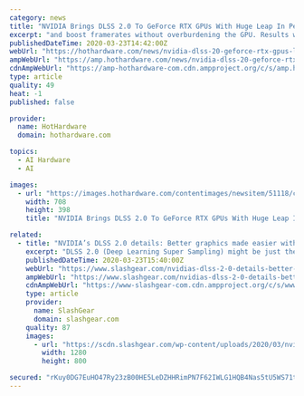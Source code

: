 ```yaml
---
category: news
title: "NVIDIA Brings DLSS 2.0 To GeForce RTX GPUs With Huge Leap In Performance And Image Quality"
excerpt: "and boost framerates without overburdening the GPU. Results were mixed, though, and certain limitations held the technology back. Now with the introduction of DLSS 2.0, NVIDIA is promising even bigger and better things. DLSS 2.0 delivers a \"big leap in AI rendering\" and breaks free of several existing constraints. The biggest one is game ..."
publishedDateTime: 2020-03-23T14:42:00Z
webUrl: "https://hothardware.com/news/nvidia-dlss-20-geforce-rtx-gpus-leap-performance"
ampWebUrl: "https://amp.hothardware.com/news/nvidia-dlss-20-geforce-rtx-gpus-leap-performance"
cdnAmpWebUrl: "https://amp-hothardware-com.cdn.ampproject.org/c/s/amp.hothardware.com/news/nvidia-dlss-20-geforce-rtx-gpus-leap-performance"
type: article
quality: 49
heat: -1
published: false

provider:
  name: HotHardware
  domain: hothardware.com

topics:
  - AI Hardware
  - AI

images:
  - url: "https://images.hothardware.com/contentimages/newsitem/51118/content/small_dlss_2.jpg"
    width: 708
    height: 398
    title: "NVIDIA Brings DLSS 2.0 To GeForce RTX GPUs With Huge Leap In Performance And Image Quality"

related:
  - title: "NVIDIA’s DLSS 2.0 details: Better graphics made easier with AI"
    excerpt: "DLSS 2.0 (Deep Learning Super Sampling) might be just the game-changing graphics technology we need at this strange point in history. DLSS 2.0 uses dedicated AI processors (Tensor Cores) on NVIDIA GeForce RTX graphics cards to bring boosted frame rates without the blurry textures that usually come along for the ride. While DLSS 2.0 works with ..."
    publishedDateTime: 2020-03-23T15:40:00Z
    webUrl: "https://www.slashgear.com/nvidias-dlss-2-0-details-better-graphics-made-easier-with-ai-23614073/"
    ampWebUrl: "https://www.slashgear.com/nvidias-dlss-2-0-details-better-graphics-made-easier-with-ai-23614073/amp/"
    cdnAmpWebUrl: "https://www-slashgear-com.cdn.ampproject.org/c/s/www.slashgear.com/nvidias-dlss-2-0-details-better-graphics-made-easier-with-ai-23614073/amp/"
    type: article
    provider:
      name: SlashGear
      domain: slashgear.com
    quality: 87
    images:
      - url: "https://scdn.slashgear.com/wp-content/uploads/2020/03/nvidiadlss20.jpg"
        width: 1280
        height: 800

secured: "rKuy0DG7EuHO47Ry23zB00HE5LeDZHHRimPN7F62IWLG1HQB4Nas5tU5WS71tg5DGtPHDC0i9QzGrdTdGIzll4g0/G1fJSsIrbTz+zpL2FejGSiKGRTBoKYWVhKB4Q8EivO6Rejf6Zu0IyjrBRbF5c7VJlrDr5W1MZ3AoMGtKk8cjUnm/2yaH3QODFSLDu2oJlT+Rrm545/9F4FK4J07axpG1FfSuBNJs6wGo30QqI1yfeWuDbaWMTbwmG88+J5E4aGZDmeoUzRvR8lBxW8/ZyxN8FEdQMEKvCuAs1pKuzqxsyG10j6ELQc9cPQN5NZPxjf4QRBVvzWOM2351m5U+y64YaI2IqE0d9xdY/wA5wdcuV2AFYzO2KELn28lnkVyObELYnp5eu1AkDVD64riAGXUn50roB3yIOyPu7J2I7nITHLBUbtc7l527DAdRB/tLa3eKodBkWet5FyMV2RTrYJNEy1hz+cCaNdBqFADolQ=;3JAqChyAKMQbIvZhyGVUxg=="
---
```


